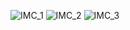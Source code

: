 ![IMC_1](https://github.com/kevenxavier/Calculadora-IMC/assets/170044979/657d59e0-2d41-4733-9ccc-89b948adf902)
![IMC_2](https://github.com/kevenxavier/Calculadora-IMC/assets/170044979/84116f5a-681b-4572-9ff9-49090a126078)
![IMC_3](https://github.com/kevenxavier/Calculadora-IMC/assets/170044979/72cc5bc1-ebd1-454b-9dfe-7955d354b986)
